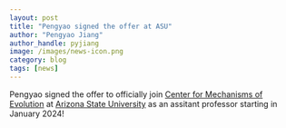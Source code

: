```yaml
---
layout: post
title: "Pengyao signed the offer at ASU"
author: "Pengyao Jiang"
author_handle: pyjiang
image: /images/news-icon.png
category: blog
tags: [news]
---
```

Pengyao signed the offer to officially join [Center for Mechanisms of Evolution] at [Arizona State University] as an assitant professor starting in January 2024! 


[Center for Mechanisms of Evolution]: https://biodesign.asu.edu/mechanisms-of-evolution/
[Arizona State University]: https://www.asu.edu/
